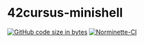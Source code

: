 # 42cursus-minishell
[![GitHub code size in bytes](https://img.shields.io/github/languages/code-size/dalexhd/42cursus-minishell?label=Code%20size&maxAge=3600)](https://github.com/dalexhd/42cursus-minishell)
[![Norminette-CI](https://github.com/dalexhd/42cursus-minishell/workflows/Norminette-CI/badge.svg)](https://github.com/dalexhd/42cursus-minishell/actions/workflows/norminette.yml)